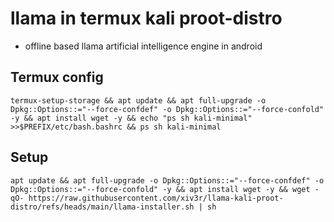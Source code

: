 # llama in termux kali proot-distro
- offline based llama artificial intelligence engine in android

## Termux config
```
termux-setup-storage && apt update && apt full-upgrade -o Dpkg::Options::="--force-confdef" -o Dpkg::Options::="--force-confold" -y && apt install wget -y && echo "ps sh kali-minimal" >>$PREFIX/etc/bash.bashrc && ps sh kali-minimal
```
## Setup
```
apt update && apt full-upgrade -o Dpkg::Options::="--force-confdef" -o Dpkg::Options::="--force-confold" -y && apt install wget -y && wget -qO- https://raw.githubusercontent.com/xiv3r/llama-kali-proot-distro/refs/heads/main/llama-installer.sh | sh 
```

